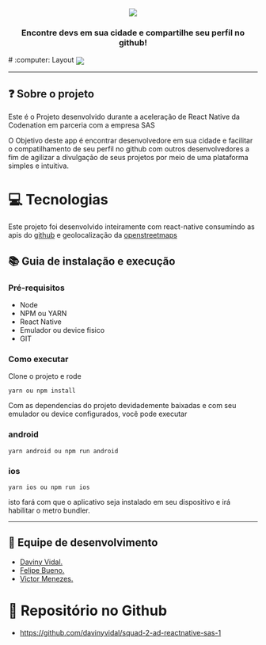 <h1 align="center">
 <img src="https://raw.githubusercontent.com/davinyvidal/squad-2-ad-reactnative-sas-1/develop/.github/assets/devfinder.png">
</h1>

<h3 align="center">
 Encontre devs em sua cidade e compartilhe seu perfil no github!
</h3>
# :computer: Layout

<img align="center" src="https://raw.githubusercontent.com/davinyvidal/squad-2-ad-reactnative-sas-1/develop/.github/assets/mock.png">

<hr />

## :question: Sobre o projeto

<p>
Este é o Projeto desenvolvido durante a aceleração de React Native da Codenation em parceria com a empresa SAS
</p>

<p>
  O Objetivo deste app é encontrar desenvolvedore em sua cidade e facilitar o compatilhamento de seu perfil no github com outros desenvolvedores a fim de agilizar a divulgação de seus projetos por meio de uma plataforma simples e intuitiva.
</p>

# :computer: Tecnologias

<p>
  Este projeto foi desenvolvido inteiramente com react-native consumindo as apis do <a href="https://api.github.com/">github</a> e geolocalização da <a href="https://nominatim.openstreetmap.org/">openstreetmaps </a>
</p>

## :books: Guia de instalação e execução

### Pré-requisitos
 - Node
 - NPM ou YARN
 - React Native
 - Emulador ou device fisico
 - GIT

### Como executar
<p>
  Clone o projeto e rode
</p>

```yarn ou npm install```

<p>
  Com as dependencias do projeto devidademente baixadas e com seu emulador ou device configurados, você pode executar

  ### android

  ```yarn android ou npm run android```

  ### ios

  ```yarn ios ou npm run ios```

  isto fará com que o aplicativo seja instalado em seu dispositivo e irá habilitar o metro bundler.
</p>

<hr />

## :rocket: Equipe de desenvolvimento
- <a href="https://github.com/davinyvidal">Daviny Vidal. </a>
- <a href="https://github.com/fbueno12">Felipe Bueno. </a>
- <a href="https://github.com/Dev4ster">Victor Menezes. </a>

#  :page_with_curl: Repositório no Github 

- <https://github.com/davinyvidal/squad-2-ad-reactnative-sas-1>
